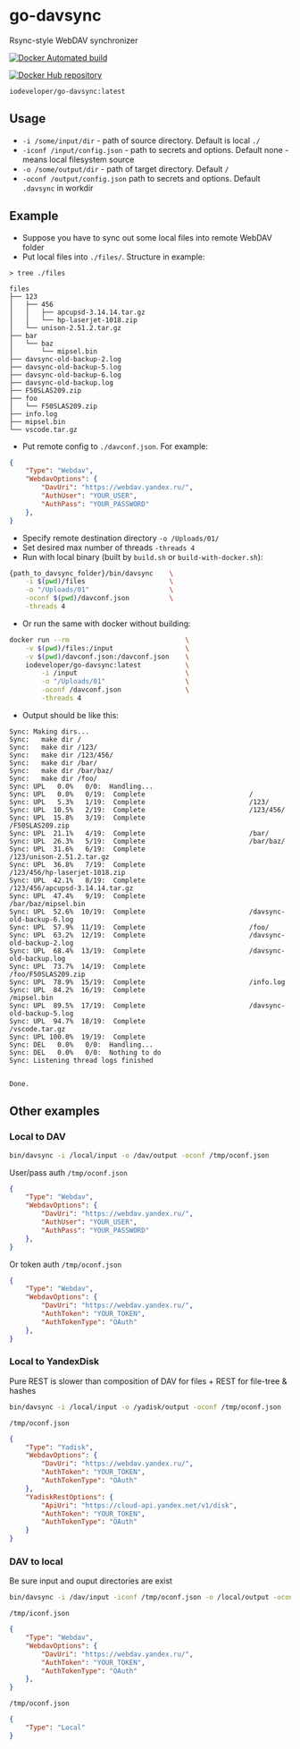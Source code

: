 # go-davsync
Rsync-style WebDAV synchronizer

[![Docker Automated build](https://img.shields.io/docker/automated/iodeveloper/go-davsync.svg)](https://registry.hub.docker.com/r/iodeveloper/go-davsync)

[![Docker Hub repository](http://dockeri.co/image/iodeveloper/go-davsync)](https://registry.hub.docker.com/r/iodeveloper/go-davsync)

`iodeveloper/go-davsync:latest`

## Usage
* `-i /some/input/dir` - path of source directory. Default is local `./`
* `-iconf /input/config.json` - path to secrets and options. Default none - means local filesystem source
* `-o /some/output/dir` - path of target directory. Default `/`
* `-oconf /output/config.json` path to secrets and options. Default `.davsync` in workdir

## Example
* Suppose you have to sync out some local files into remote WebDAV folder
* Put local files into `./files/`. Structure in example: 
```
> tree ./files

files
├── 123
│   ├── 456
│   │   ├── apcupsd-3.14.14.tar.gz
│   │   └── hp-laserjet-1018.zip
│   └── unison-2.51.2.tar.gz
├── bar
│   └── baz
│       └── mipsel.bin
├── davsync-old-backup-2.log
├── davsync-old-backup-5.log
├── davsync-old-backup-6.log
├── davsync-old-backup.log
├── F50SLAS209.zip
├── foo
│   └── F50SLAS209.zip
├── info.log
├── mipsel.bin
└── vscode.tar.gz

```
* Put remote config to `./davconf.json`. For example:
```json
{
    "Type": "Webdav",
    "WebdavOptions": {
        "DavUri": "https://webdav.yandex.ru/",
        "AuthUser": "YOUR_USER",
        "AuthPass": "YOUR_PASSWORD"
    },
}
```
* Specify remote destination directory `-o /Uploads/01/`
* Set desired max number of threads `-threads 4`
* Run with local binary (built by `build.sh` or `build-with-docker.sh`):
```bash
{path_to_davsync_folder}/bin/davsync    \
    -i $(pwd)/files                     \
    -o "/Uploads/01"                    \
    -oconf $(pwd)/davconf.json          \
    -threads 4
```
* Or run the same with docker without building:
```bash
docker run --rm                             \
    -v $(pwd)/files:/input                  \
    -v $(pwd)/davconf.json:/davconf.json    \
    iodeveloper/go-davsync:latest           \
        -i /input                           \
        -o "/Uploads/01"                    \
        -oconf /davconf.json                \
        -threads 4
```
* Output should be like this:
```
Sync: Making dirs...
Sync:   make dir /
Sync:   make dir /123/
Sync:   make dir /123/456/
Sync:   make dir /bar/
Sync:   make dir /bar/baz/
Sync:   make dir /foo/
Sync: UPL   0.0%   0/0:  Handling...
Sync: UPL   0.0%   0/19:  Complete                          /                               
Sync: UPL   5.3%   1/19:  Complete                          /123/                           
Sync: UPL  10.5%   2/19:  Complete                          /123/456/                       
Sync: UPL  15.8%   3/19:  Complete                          /F50SLAS209.zip                 
Sync: UPL  21.1%   4/19:  Complete                          /bar/                           
Sync: UPL  26.3%   5/19:  Complete                          /bar/baz/                       
Sync: UPL  31.6%   6/19:  Complete                          /123/unison-2.51.2.tar.gz       
Sync: UPL  36.8%   7/19:  Complete                          /123/456/hp-laserjet-1018.zip   
Sync: UPL  42.1%   8/19:  Complete                          /123/456/apcupsd-3.14.14.tar.gz 
Sync: UPL  47.4%   9/19:  Complete                          /bar/baz/mipsel.bin             
Sync: UPL  52.6%  10/19:  Complete                          /davsync-old-backup-6.log       
Sync: UPL  57.9%  11/19:  Complete                          /foo/                           
Sync: UPL  63.2%  12/19:  Complete                          /davsync-old-backup-2.log       
Sync: UPL  68.4%  13/19:  Complete                          /davsync-old-backup.log         
Sync: UPL  73.7%  14/19:  Complete                          /foo/F50SLAS209.zip             
Sync: UPL  78.9%  15/19:  Complete                          /info.log                       
Sync: UPL  84.2%  16/19:  Complete                          /mipsel.bin                     
Sync: UPL  89.5%  17/19:  Complete                          /davsync-old-backup-5.log       
Sync: UPL  94.7%  18/19:  Complete                          /vscode.tar.gz                  
Sync: UPL 100.0%  19/19:  Complete
Sync: DEL   0.0%   0/0:  Handling...
Sync: DEL   0.0%   0/0:  Nothing to do
Sync: Listening thread logs finished


Done.
```

## Other examples

### Local to DAV
```bash
bin/davsync -i /local/input -o /dav/output -oconf /tmp/oconf.json
```

User/pass auth
`/tmp/oconf.json`
```json
{
    "Type": "Webdav",
    "WebdavOptions": {
        "DavUri": "https://webdav.yandex.ru/",
        "AuthUser": "YOUR_USER",
        "AuthPass": "YOUR_PASSWORD"
    },
}
```

Or token auth
`/tmp/oconf.json`
```json
{
    "Type": "Webdav",
    "WebdavOptions": {
        "DavUri": "https://webdav.yandex.ru/",
        "AuthToken": "YOUR_TOKEN",
        "AuthTokenType": "OAuth"
    },
}
```

### Local to YandexDisk
Pure REST is slower than composition of DAV for files + REST for file-tree & hashes

```bash
bin/davsync -i /local/input -o /yadisk/output -oconf /tmp/oconf.json
```
`/tmp/oconf.json`
```json
{
    "Type": "Yadisk",
    "WebdavOptions": {
        "DavUri": "https://webdav.yandex.ru/",
        "AuthToken": "YOUR_TOKEN",
        "AuthTokenType": "OAuth"
    },
    "YadiskRestOptions": {
        "ApiUri": "https://cloud-api.yandex.net/v1/disk",
        "AuthToken": "YOUR_TOKEN",
        "AuthTokenType": "OAuth"
    }
}
```

### DAV to local
Be sure input and ouput directories are exist
```bash
bin/davsync -i /dav/input -iconf /tmp/oconf.json -o /local/output -oconf /tmp/oconf.json
```
`/tmp/iconf.json`
```json
{
    "Type": "Webdav",
    "WebdavOptions": {
        "DavUri": "https://webdav.yandex.ru/",
        "AuthToken": "YOUR_TOKEN",
        "AuthTokenType": "OAuth"
    },
}
```
`/tmp/oconf.json`
```json
{
    "Type": "Local"
}
```
